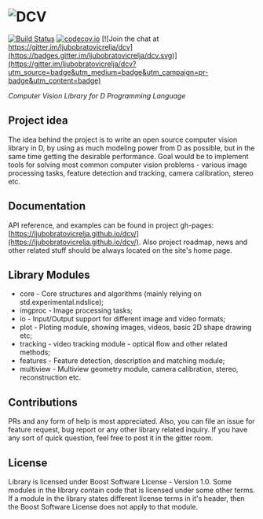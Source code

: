 # ![DCV](http://ljubobratovicrelja.github.io/dcv/images/dcv_logo.png)

[![Build Status](https://travis-ci.org/ljubobratovicrelja/dcv.svg?branch=master)](https://travis-ci.org/ljubobratovicrelja/dcv) [![codecov.io](https://codecov.io/github/ljubobratovicrelja/dcv/coverage.svg?branch=master)](https://codecov.io/github/ljubobratovicrelja/dcv?branch=master) [![Join the chat at https://gitter.im/ljubobratovicrelja/dcv](https://badges.gitter.im/ljubobratovicrelja/dcv.svg)](https://gitter.im/ljubobratovicrelja/dcv?utm_source=badge&utm_medium=badge&utm_campaign=pr-badge&utm_content=badge)

*Computer Vision Library for D Programming Language*

## Project idea
The idea behind the project is to write an open source computer vision library in D, by using as much modeling power from D as possible, but in the same time getting the desirable performance. Goal would be to implement tools for solving most common computer vision problems - various image processing tasks, feature detection and tracking, camera calibration, stereo etc.

## Documentation
API reference, and examples can be found in project gh-pages: [https://ljubobratovicrelja.github.io/dcv/](https://ljubobratovicrelja.github.io/dcv/). Also project roadmap, news and other related stuff should be always located on the site's home page.

## Library Modules
* core - Core structures and algorithms (mainly relying on std.experimental.ndslice);
* imgproc - Image processing tasks;
* io - Input/Output support for different image and video formats;
* plot - Ploting module, showing images, videos, basic 2D shape drawing etc;
* tracking - video tracking module - optical flow and other related methods;
* features - Feature detection, description and matching module;
* multiview - Multiview geometry module, camera calibration, stereo, reconstruction etc.

## Contributions
PRs and any form of help is most appreciated. Also, you can file an issue for feature request, bug report or any other library related inquiry. If you have any sort of quick question, feel free to post it in the gitter room.

## License
Library is licensed under Boost Software License - Version 1.0. Some modules in the library contain code that is licensed under some other terms. If a module in the library states different license terms in it's header, then the Boost Software License does not apply to that module.

